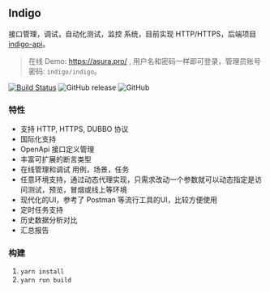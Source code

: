 ## Indigo
接口管理，调试，自动化测试，监控 系统，目前实现 HTTP/HTTPS，后端项目 [indigo-api](https://github.com/asura-pro/indigo-api)。
> 在线 Demo: https://asura.pro/ , 用户名和密码一样即可登录，管理员账号密码: `indigo/indigo`。

[![Build Status](https://travis-ci.org/asura-pro/indigo.svg?branch=master)](https://travis-ci.org/asura-pro/indigo)
![GitHub release](https://img.shields.io/github/release/asura-pro/indigo.svg)
![GitHub](https://img.shields.io/github/license/asura-pro/indigo.svg)

### 特性

- 支持 HTTP, HTTPS, DUBBO 协议
- 国际化支持
- OpenApi 接口定义管理
- 丰富可扩展的断言类型
- 在线管理和调试 用例，场景，任务
- 任意环境支持，通过动态代理实现，只需求改动一个参数就可以动态指定是访问测试，预览，冒烟或线上等环境
- 现代化的UI，参考了 Postman 等流行工具的UI，比较方便使用
- 定时任务支持
- 历史数据分析对比
- 汇总报告

### 构建

1. `yarn install`
2. `yarn run build`

